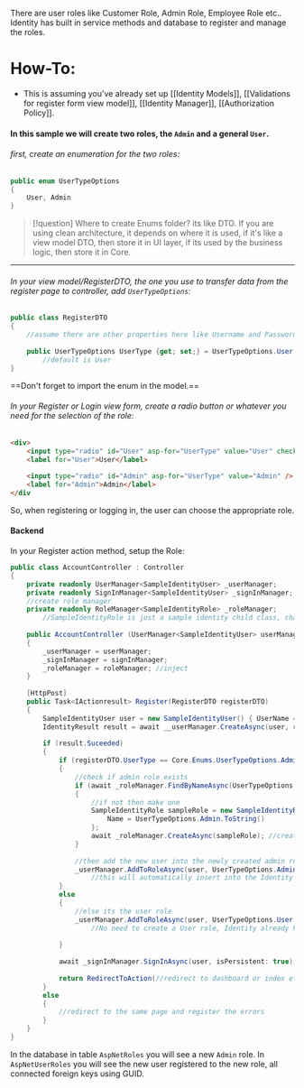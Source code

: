 There are user roles like Customer Role, Admin Role, Employee Role etc.. Identity has built in service methods and database to register and manage the roles.
# How-To:
- This is assuming you've already set up [[Identity Models]], [[Validations for register form view model]], [[Identity Manager]], [[Authorization Policy]].
#### In this sample we will create two roles, the `Admin` and a general `User`.
###### first, create an enumeration for the two roles:
```c#
public enum UserTypeOptions
{
	User, Admin
}
```
>[!question] Where to create Enums folder?
>its like DTO. If you are using clean architecture, it depends on where it is used, if it's like a view model DTO, then store it in UI layer, if its used by the business logic, then store it in Core. 
___
###### In your view model/RegisterDTO, the one you use to transfer data from the register page to controller, add `UserTypeOptions`:
```c#
public class RegisterDTO
{
	//assume there are other properties here like Username and Password
	
	public UserTypeOptions UserType {get; set;} = UserTypeOptions.User;
		//default is User
}
```
==Don't forget to import the enum in the model.==
###### In your Register or Login view form, create a radio button or whatever you need for the selection of the role:
```html
<div>
	<input type="radio" id="User" asp-for="UserType" value="User" checked />
	<label for="User">User</label>
	
	<input type="radio" id="Admin" asp-for="UserType" value="Admin" />
	<label for="Admin">Admin</label>
</div
```
So, when registering or logging in, the user can choose the appropriate role.
#### Backend
In your Register action method, setup the Role:
```c#
public class AccountController : Controller 
{
	private readonly UserManager<SampleIdentityUser> _userManager;
	private readonly SignInManager<SampleIdentityUser> _signInManager;
	//create role manager
	private readonly RoleManager<SampleIdentityRole> _roleManager;
		//SampleIdentityRole is just a sample identity child class, change it as necessary, see Identity Models note.
	
	public AccountController (UserManager<SampleIdentityUser> userManager, SignInManager<SampleIdentityUser> signInManager, RoleManager<SampleIdentityRole> roleManager)
	{
		_userManager = userManager;
		_signInManager = signInManager;
		_roleManager = roleManager; //inject
	}
	
	[HttpPost]
	public Task<IActionresult> Register(RegisterDTO registerDTO)
	{
		SampleIdentityUser user = new SampleIdentityUser() { UserName = registerDTO.UserName, Email = registerDTO.Email};
		IdentityResult result = await __userManager.CreateAsync(user, registerDTO.Password); 
			
		if (result.Suceeded)
		{
			if (registerDTO.UserType == Core.Enums.UserTypeOptions.Admin) //assuming you stored the Enums folder in Core
			{
				//check if admin role exists
				if (await _roleManager.FindByNameAsync(UserTypeOptions.Admin.ToString() ) is null)
				{
					//if not then make one
					SampleIdentityRole sampleRole = new SampleIdentityRole() {
						Name = UserTypeOptions.Admin.ToString()
					};
					await _roleManager.CreateAsync(sampleRole); //create the role
				}
				
				//then add the new user into the newly created admin role
				_userManager.AddToRoleAsync(user, UserTypeOptions.Admin.ToString() );
					//this will automatically insert into the Identity database.
			}
			else
			{
				//else its the user role
				_userManager.AddToRoleAsync(user, UserTypeOptions.User.ToString() );
					//No need to create a User role, Identity already has that table built-in.
				
			}
			
			await _signInManager.SignInAsync(user, isPersistent: true);
			
			return RedirectToAction(//redirect to dashboard or index etc...);
		}
		else
		{
			//redirect to the same page and register the errors
		}
	}
}
```

In the database in table `AspNetRoles` you will see a new `Admin` role.
In `AspNetUserRoles` you will see the new user registered to the new role, all connected foreign keys using GUID. 